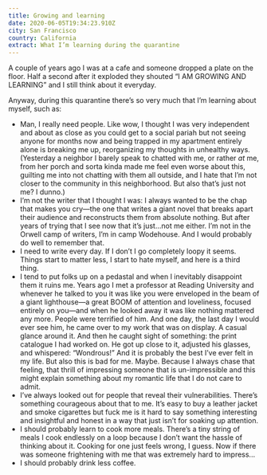 ```yaml
---
title: Growing and learning
date: 2020-06-05T19:34:23.910Z
city: San Francisco
country: California
extract: What I’m learning during the quarantine
---
```

A couple of years ago I was at a cafe and someone dropped a plate on the floor. Half a second after it exploded they shouted “I AM GROWING AND LEARNING” and I still think about it everyday.

Anyway, during this quarantine there’s so very much that I’m learning about myself, such as: 

* Man, I really need people. Like wow, I thought I was very independent and about as close as you could get to a social pariah but not seeing anyone for months now and being trapped in my apartment entirely alone is breaking me up, reorganizing my thoughts in unhealthy ways. (Yesterday a neighbor I barely speak to chatted with me, or rather *at* me, from her porch and sorta kinda made me feel even worse about this, guilting me into not chatting with them all outside, and I hate that I’m not closer to the community in this neighborhood. But also that’s just not me? I dunno.)
* I’m not the writer that I thought I was: I always wanted to be the chap that makes you cry—the one that writes a giant novel that breaks apart their audience and reconstructs them from absolute nothing. But after years of trying that I see now that it’s just...not me either. I’m not in the Orwell camp of writers, I’m in camp Wodehouse. And I would probably do well to remember that. 
* I need to write every day. If I don’t I go completely loopy it seems. Things start to matter less, I start to hate myself, and here is a third thing. 
* I tend to put folks up on a pedastal and when I inevitably disappoint them it ruins me. Years ago I met a professor at Reading University and whenever he talked to you it was like you were enveloped in the beam of a giant lighthouse—a great BOOM of attention and loveliness, focused entirely on you—and when he looked away it was like nothing mattered any more. People were terrified of him. And one day, the last day I would ever see him, he came over to my work that was on display. A casual glance around it. And then he caught sight of something: the print catalogue I had worked on. He got up close to it, adjusted his glasses, and whispered: “Wondrous!” And it is probably the best I’ve ever felt in my life. But also this is bad for me. Maybe. Because I always chase that feeling, that thrill of impressing someone that is un-impressible and this might explain something about my romantic life that I do not care to admit.
* I’ve always looked out for people that reveal their vulnerabilities. There’s something courageous about that to me. It’s easy to buy a leather jacket and smoke cigarettes but fuck me is it hard to say something interesting and insightful and honest in a way that just isn’t for soaking up attention.
* I should probably learn to cook more meals. There’s a tiny string of meals I cook endlessly on a loop because I don’t want the hassle of thinking about it. Cooking for one just feels wrong, I guess. Now if there was someone frightening with me that was extremely hard to impress... 
* I should probably drink less coffee.